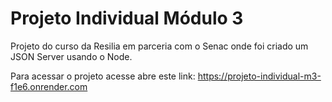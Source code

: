 # Projeto Individual Módulo 3
Projeto do curso da Resilia em parceria com o Senac onde foi criado um JSON Server usando o Node.

Para acessar o projeto acesse abre este link: https://projeto-individual-m3-f1e6.onrender.com
